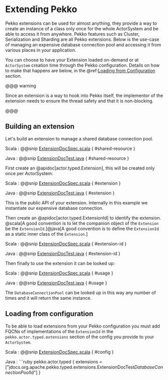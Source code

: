 # Extending Pekko

Pekko extensions can be used for almost anything, they provide a way to create
an instance of a class only once for the whole ActorSystem and be able to access
it from anywhere. Pekko features such as Cluster, Serialization and Sharding are all
Pekko extensions. Below is the use-case of managing an expensive database connection 
pool and accessing it from various places in your application.

You can choose to have your Extension loaded on-demand or at `ActorSystem` creation 
time through the Pekko configuration.
Details on how to make that happens are below, in the @ref:[Loading from Configuration](extending.md#loading) section.

@@@ warning

Since an extension is a way to hook into Pekko itself, the implementor of the extension needs to
ensure the thread safety and that it is non-blocking.

@@@

## Building an extension

Let's build an extension to manage a shared database connection pool.

Scala
:  @@snip [ExtensionDocSpec.scala](/actor-typed-tests/src/test/scala/docs/org/apache/pekko/typed/extensions/ExtensionDocSpec.scala) { #shared-resource }

Java
:  @@snip [ExtensionDocTest.java](/actor-typed-tests/src/test/java/jdocs/org/apache/pekko/typed/extensions/ExtensionDocTest.java) { #shared-resource }

First create an @apidoc[actor.typed.Extension], this will be created only once per ActorSystem:

Scala
:  @@snip [ExtensionDocSpec.scala](/actor-typed-tests/src/test/scala/docs/org/apache/pekko/typed/extensions/ExtensionDocSpec.scala) { #extension }

Java
:  @@snip [ExtensionDocTest.java](/actor-typed-tests/src/test/java/jdocs/org/apache/pekko/typed/extensions/ExtensionDocTest.java) { #extension }

This is the public API of your extension. Internally in this example we instantiate our expensive database connection. 

Then create an @apidoc[actor.typed.ExtensionId] to identify the extension.
@scala[A good convention is to let the companion object of the `Extension` be the `ExtensionId`.]@java[A good convention is to define the `ExtensionId` as a static inner class of the `Extension`.]

Scala
:  @@snip [ExtensionDocSpec.scala](/actor-typed-tests/src/test/scala/docs/org/apache/pekko/typed/extensions/ExtensionDocSpec.scala) { #extension-id }

Java
:  @@snip [ExtensionDocTest.java](/actor-typed-tests/src/test/java/jdocs/org/apache/pekko/typed/extensions/ExtensionDocTest.java) { #extension-id }

Then finally to use the extension it can be looked up:

Scala
:  @@snip [ExtensionDocSpec.scala](/actor-typed-tests/src/test/scala/docs/org/apache/pekko/typed/extensions/ExtensionDocSpec.scala) { #usage }

Java
:  @@snip [ExtensionDocTest.java](/actor-typed-tests/src/test/java/jdocs/org/apache/pekko/typed/extensions/ExtensionDocTest.java) { #usage  }

The `DatabaseConnectionPool` can be looked up in this way any number of times and it will return the same instance.

<a id="loading"></a>
## Loading from configuration

To be able to load extensions from your Pekko configuration you must add FQCNs of implementations of the `ExtensionId`
in the `pekko.actor.typed.extensions` section of the config you provide to your `ActorSystem`.

Scala
:  @@snip [ExtensionDocSpec.scala](/actor-typed-tests/src/test/scala/docs/org/apache/pekko/typed/extensions/ExtensionDocSpec.scala) { #config }

Java
:   ```ruby
   pekko.actor.typed {
     extensions = ["jdocs.org.apache.pekko.typed.extensions.ExtensionDocTest$DatabaseConnectionPool$Id"]
   }
   ```
     










